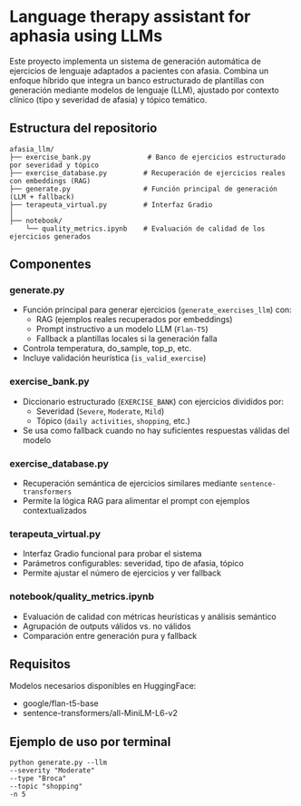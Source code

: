 # Language therapy assistant for aphasia using LLMs

Este proyecto implementa un sistema de generación automática de ejercicios de lenguaje adaptados a pacientes con afasia. Combina un enfoque híbrido que integra un banco estructurado de plantillas con generación mediante modelos de lenguaje (LLM), ajustado por contexto clínico (tipo y severidad de afasia) y tópico temático.

## Estructura del repositorio

```
afasia_llm/
├── exercise_bank.py              # Banco de ejercicios estructurado por severidad y tópico
├── exercise_database.py         # Recuperación de ejercicios reales con embeddings (RAG)
├── generate.py                  # Función principal de generación (LLM + fallback)
├── terapeuta_virtual.py         # Interfaz Gradio
│
├── notebook/
    └── quality_metrics.ipynb    # Evaluación de calidad de los ejercicios generados
```

## Componentes

### generate.py

- Función principal para generar ejercicios (`generate_exercises_llm`) con:
  - RAG (ejemplos reales recuperados por embeddings)
  - Prompt instructivo a un modelo LLM (`Flan-T5`)
  - Fallback a plantillas locales si la generación falla
- Controla temperatura, do_sample, top_p, etc.
- Incluye validación heurística (`is_valid_exercise`)

### exercise_bank.py

- Diccionario estructurado (`EXERCISE_BANK`) con ejercicios divididos por:
  - Severidad (`Severe`, `Moderate`, `Mild`)
  - Tópico (`daily activities`, `shopping`, etc.)
- Se usa como fallback cuando no hay suficientes respuestas válidas del modelo

### exercise_database.py

- Recuperación semántica de ejercicios similares mediante `sentence-transformers`
- Permite la lógica RAG para alimentar el prompt con ejemplos contextualizados

### terapeuta_virtual.py

- Interfaz Gradio funcional para probar el sistema
- Parámetros configurables: severidad, tipo de afasia, tópico
- Permite ajustar el número de ejercicios y ver fallback

### notebook/quality_metrics.ipynb

- Evaluación de calidad con métricas heurísticas y análisis semántico
- Agrupación de outputs válidos vs. no válidos
- Comparación entre generación pura y fallback

## Requisitos

Modelos necesarios disponibles en HuggingFace:

- google/flan-t5-base
- sentence-transformers/all-MiniLM-L6-v2

## Ejemplo de uso por terminal

```
python generate.py --llm
--severity "Moderate"
--type "Broca"
--topic "shopping"
-n 5
```
